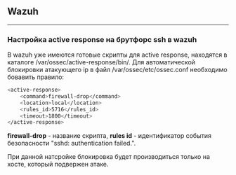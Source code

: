 ## Wazuh
------
### Настройка active response на брутфорс ssh в wazuh
В wazuh уже имеются готовые скрипты для active response, находятся в каталоге /var/ossec/active-response/bin/. Для автоматической блокировки атакующего ip в файл /var/ossec/etc/ossec.conf необходимо бовавить правило:
```bash
<active-response>
    <command>firewall-drop</command>
    <location>local</location>
    <rules_id>5716</rules_id>
    <timeout>1800</timeout>
</active-response>
```
**firewall-drop** - название скрипта, **rules id** - идентификатор события безопасности "sshd: authentication failed.".

При данной натсройке блокировка будет производиться только на хосте, который подвержен атаке.
